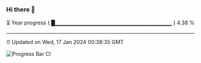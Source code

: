 ### Hi there 👋

⏳ Year progress { █▁▁▁▁▁▁▁▁▁▁▁▁▁▁▁▁▁▁▁▁▁▁▁▁▁▁▁▁▁ } 4.38 %

---

⏰ Updated on Wed, 17 Jan 2024 00:38:35 GMT

![Progress Bar CI](https://github.com/Shyam-Makwana/GitHub-Actions-Demo/workflows/Progress%20Bar%20CI/badge.svg)
